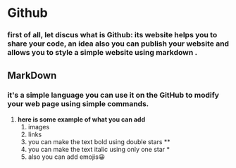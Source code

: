 # Github
### first of all, let discus what is Github: its website helps you to share your code, an idea also you can publish your website and allows you to style a simple website using markdown . 

## MarkDown
### it's a simple language you can use it on the GitHub to modify your web page using simple commands.
1. **here is some example of what you can add**
   1. images 
   1. links 
   1. you can make the text bold using double stars **
   1. you can make the text italic using only one star *
   1. also you can add emojis:grinning:
   
